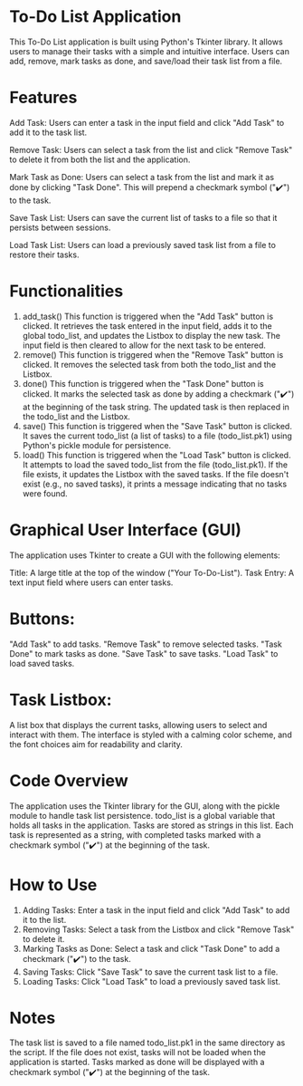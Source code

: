# To-Do List Application
This To-Do List application is built using Python's Tkinter library.
It allows users to manage their tasks with a simple and intuitive interface. 
Users can add, remove, mark tasks as done, and save/load their task list from a file.

# Features
Add Task: 
Users can enter a task in the input field and click "Add Task" to add it to the task list.

Remove Task: 
Users can select a task from the list and click "Remove Task" to delete it from both the list and the application.

Mark Task as Done: 
Users can select a task from the list and mark it as done by clicking "Task Done". This will prepend a checkmark symbol ("✔️") to the task.

Save Task List: 
Users can save the current list of tasks to a file so that it persists between sessions.

Load Task List: 
Users can load a previously saved task list from a file to restore their tasks.

# Functionalities
1. add_task()
This function is triggered when the "Add Task" button is clicked.
It retrieves the task entered in the input field, adds it to the global todo_list, and updates the Listbox to display the new task.
The input field is then cleared to allow for the next task to be entered.
2. remove()
This function is triggered when the "Remove Task" button is clicked.
It removes the selected task from both the todo_list and the Listbox.
3. done()
This function is triggered when the "Task Done" button is clicked.
It marks the selected task as done by adding a checkmark ("✔️") at the beginning of the task string.
The updated task is then replaced in the todo_list and the Listbox.
4. save()
This function is triggered when the "Save Task" button is clicked.
It saves the current todo_list (a list of tasks) to a file (todo_list.pk1) using Python's pickle module for persistence.
5. load()
This function is triggered when the "Load Task" button is clicked.
It attempts to load the saved todo_list from the file (todo_list.pk1).
If the file exists, it updates the Listbox with the saved tasks.
If the file doesn't exist (e.g., no saved tasks), it prints a message indicating that no tasks were found.
# Graphical User Interface (GUI)
The application uses Tkinter to create a GUI with the following elements:

Title: A large title at the top of the window ("Your To-Do-List").
Task Entry: A text input field where users can enter tasks.
# Buttons:
"Add Task" to add tasks.
"Remove Task" to remove selected tasks.
"Task Done" to mark tasks as done.
"Save Task" to save tasks.
"Load Task" to load saved tasks.
# Task Listbox: 
A list box that displays the current tasks, allowing users to select and interact with them.
The interface is styled with a calming color scheme, and the font choices aim for readability and clarity.

# Code Overview
The application uses the Tkinter library for the GUI, along with the pickle module to handle task list persistence.
todo_list is a global variable that holds all tasks in the application. Tasks are stored as strings in this list.
Each task is represented as a string, with completed tasks marked with a checkmark symbol ("✔️") at the beginning of the task.
# How to Use
1. Adding Tasks: Enter a task in the input field and click "Add Task" to add it to the list.
2. Removing Tasks: Select a task from the Listbox and click "Remove Task" to delete it.
3. Marking Tasks as Done: Select a task and click "Task Done" to add a checkmark ("✔️") to the task.
4. Saving Tasks: Click "Save Task" to save the current task list to a file.
5. Loading Tasks: Click "Load Task" to load a previously saved task list.


# Notes
The task list is saved to a file named todo_list.pk1 in the same directory as the script. If the file does not exist, tasks will not be loaded when the application is started.
Tasks marked as done will be displayed with a checkmark symbol ("✔️") at the beginning of the task.